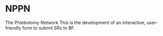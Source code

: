 # NPPN
The Phlebotomy Network
This is the development of an interactive, user-friendly form to submit SRs to BF.
